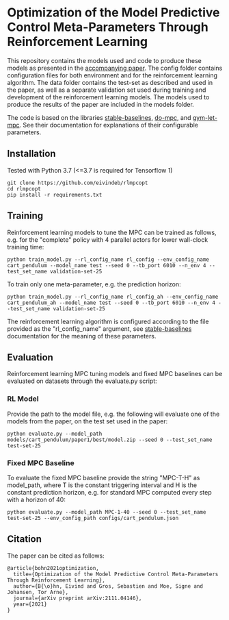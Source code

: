 # Optimization of the Model Predictive Control Meta-Parameters Through Reinforcement Learning

This repository contains the models used and code to produce these models as presented in the [accompanying paper](https://arxiv.org/abs/2011.13365). 
The config folder contains configuration files for both environment and for the reinforcement learning algorithm. The data
folder contains the test-set as described and used in the paper, as well as a separate validation set used during training and
development of the reinforcement learning models. The models used to produce the results of the paper are included in the
models folder.

The code is based on the libraries [stable-baselines](https://stable-baselines.readthedocs.io/en/master), 
[do-mpc](https://www.do-mpc.com/en/latest/), and [gym-let-mpc](https://github.com/eivindeb/gym-letMPC). See their documentation
for explanations of their configurable parameters.

## Installation
Tested with Python 3.7 (<=3.7 is required for Tensorflow 1)
```shell
git clone https://github.com/eivindeb/rlmpcopt
cd rlmpcopt
pip install -r requirements.txt
```

## Training
Reinforcement learning models to tune the MPC can be trained as follows, e.g. for the "complete" policy with 4 parallel actors for lower wall-clock training time:
```shell
python train_model.py --rl_config_name rl_config --env_config_name cart_pendulum --model_name test --seed 0 --tb_port 6010 --n_env 4 --test_set_name validation-set-25
```

To train only one meta-parameter, e.g. the prediction horizon:
```shell
python train_model.py --rl_config_name rl_config_ah --env_config_name cart_pendulum_ah --model_name test --seed 0 --tb_port 6010 --n_env 4 --test_set_name validation-set-25
```

The reinforcement learning algorithm is configured according to the file provided as the "rl_config_name" argument, see 
[stable-baselines](https://stable-baselines.readthedocs.io/en/master) documentation for the meaning of these parameters.
## Evaluation
Reinforcement learning MPC tuning models and fixed MPC baselines can be evaluated on datasets through the evaluate.py script:

### RL Model
Provide the path to the model file, e.g. the following will evaluate one of the models from the paper, on the test set used in the paper:
```shell
python evaluate.py --model_path models/cart_pendulum/paper1/best/model.zip --seed 0 --test_set_name test-set-25
```

### Fixed MPC Baseline
To evaluate the fixed MPC baseline provide the string "MPC-T-H" as model_path, where T is the constant triggering interval
and H is the constant prediction horizon, e.g. for standard MPC computed every step with a horizon of 40:

```shell
python evaluate.py --model_path MPC-1-40 --seed 0 --test_set_name test-set-25 --env_config_path configs/cart_pendulum.json
```

## Citation
The paper can be cited as follows:
```shell
@article{bohn2021optimization,
  title={Optimization of the Model Predictive Control Meta-Parameters Through Reinforcement Learning},
  author={B{\o}hn, Eivind and Gros, Sebastien and Moe, Signe and Johansen, Tor Arne},
  journal={arXiv preprint arXiv:2111.04146},
  year={2021}
}
```


